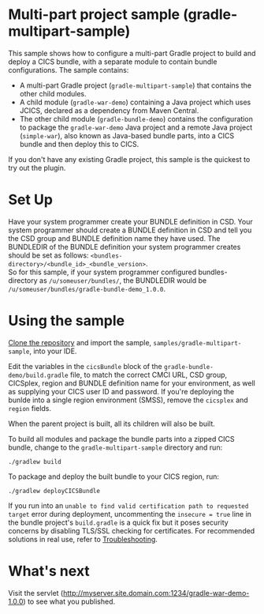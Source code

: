 # Multi-part project sample (gradle-multipart-sample)
This sample shows how to configure a multi-part Gradle project to build and deploy a CICS bundle, with a separate module to contain bundle configurations. The sample contains:
* A multi-part Gradle project (`gradle-multipart-sample`) that contains the other child modules.
* A child module (`gradle-war-demo`) containing a Java project which uses JCICS, declared as a dependency from Maven Central.
* The other child module (`gradle-bundle-demo`) contains the configuration to package the `gradle-war-demo` Java project and a remote Java project (`simple-war`), also known as Java-based bundle parts, into a CICS bundle and then deploy this to CICS.

If you don't have any existing Gradle project, this sample is the quickest to try out the plugin.

# Set Up
Have your system programmer create your BUNDLE definition in CSD.
Your system programmer should create a BUNDLE definition in CSD and tell you the CSD group and BUNDLE definition name they have used. The BUNDLEDIR of the BUNDLE definition your system programmer creates should be set as follows: `<bundles-directory>/<bundle_id>_<bundle_version>`.  
So for this sample, if your system programmer configured bundles-directory as `/u/someuser/bundles/`, the BUNDLEDIR would be `/u/someuser/bundles/gradle-bundle-demo_1.0.0`.

# Using the sample
[Clone the repository](https://github.com/IBM/cics-bundle-gradle.git) and import the sample, `samples/gradle-multipart-sample`, into your IDE.

Edit the variables in the `cicsBundle` block of the `gradle-bundle-demo/build.gradle` file, to match the correct CMCI URL, CSD group, CICSplex, region and BUNDLE definition name for your environment, as well as supplying your CICS user ID and password. If you're deploying the bunlde into a single region environment (SMSS), remove the `cicsplex` and `region` fields.  

When the parent project is built, all its children will also be built.

To build all modules and package the bundle parts into a zipped CICS bundle, change to the `gradle-multipart-sample` directory and run:
```
./gradlew build
```

To package and deploy the built bundle to your CICS region, run:
```
./gradlew deployCICSBundle
```  
If you run into an `unable to find valid certification path to requested target` error during deployment, uncommenting the `insecure = true` line in the bundle project's `build.gradle` is a quick fix but it poses security concerns by disabling TLS/SSL checking for certificates. For recommended solutions in real use, refer to [Troubleshooting](https://github.com/IBM/cics-bundle-gradle#troubleshooting). 

# What's next
Visit the servlet (http://myserver.site.domain.com:1234/gradle-war-demo-1.0.0) to see what you published.
